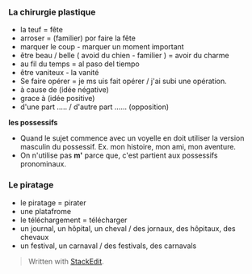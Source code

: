 


### La chirurgie plastique 
- la teuf = fête 
- arroser = (familier) por faire la fête
- marquer le coup - marquer un moment important
- être beau / belle  ( avoid du chien - familier ) = avoir du charme
-  au fil du temps = al paso del tiempo
- être vaniteux - la vanité
- Se faire opérer = je ms uis fait opérer / j'ai subi une opération.
- à cause de (idée négative)
- grace à (idée positive)
- d'une part ..... /  d'autre part ...... (opposition)

**les possessifs**
- Quand le sujet commence avec un voyelle en doit utiliser la version masculin du possessif. Ex. mon histoire, mon ami, mon aventure. 
- On n'utilise pas **m'** parce que, c'est partient aux possessifs pronominaux. 

### Le piratage

- le piratage = pirater
- une platafrome
- le téléchargement = télécharger
- un journal, un hôpital, un cheval / des jornaux, des hôpitaux, des chevaux
- un festival, un carnaval / des festivals, des carnavals

> Written with [StackEdit](https://stackedit.io/).
<!--stackedit_data:
eyJoaXN0b3J5IjpbMTQxODU3NjA5NCwtMjA5NzA5MjU0OSwxMT
Q3MjIwMDY0LC0xOTIxOTk1NDI2LDQ2NTMxOTc2NiwxMzMyMTQw
MjY1LC01MDM1NzU1OTgsLTE1Mjc0NjI4NjVdfQ==
-->